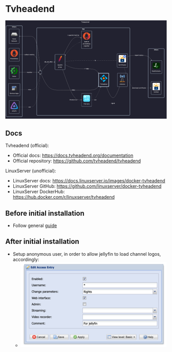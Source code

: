 # Tvheadend

![diagram](../../docs/diagrams/out/apps/tvheadend.png)

## Docs

Tvheadend (official):

- Official docs: <https://docs.tvheadend.org/documentation>
- Official repository: <https://github.com/tvheadend/tvheadend>

LinuxServer (unofficial):

- LinuxServer docs: <https://docs.linuxserver.io/images/docker-tvheadend>
- LinuxServer GitHub: <https://github.com/linuxserver/docker-tvheadend>
- LinuxServer DockerHub: <https://hub.docker.com/r/linuxserver/tvheadend>

## Before initial installation

- Follow general [guide](../../docs/Checklist%20for%20new%20docker-apps.md)

## After initial installation

- Setup anonymous user, in order to allow jellyfin to load channel logos, accordingly:
    - ![anonymous user](./anonymous%20user.png)
